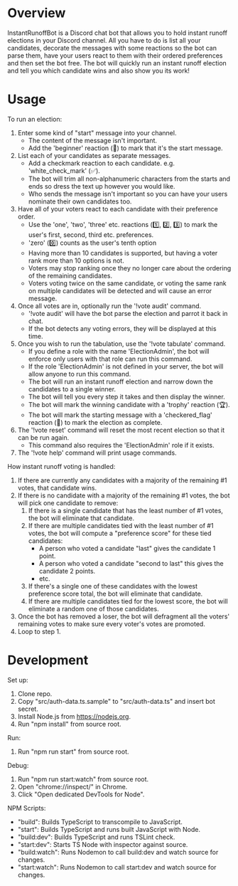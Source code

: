 ﻿# Overview

InstantRunoffBot is a Discord chat bot that allows you to hold instant runoff elections
in your Discord channel. All you have to do is list all your candidates, decorate the
messages with some reactions so the bot can parse them, have your users react to them
with their ordered preferences and then set the bot free. The bot will quickly run an
instant runoff election and tell you which candidate wins and also show you its work!

# Usage

To run an election:
1. Enter some kind of "start" message into your channel.
    - The content of the message isn't important.
    - Add the 'beginner' reaction (🔰) to mark that it's the start message.
2. List each of your candidates as separate messages.
    - Add a checkmark reaction to each candidate. e.g. 'white_check_mark' (✅).
    - The bot will trim all non-alphanumeric characters from the starts and ends so dress the text up however you would like.
    - Who sends the message isn't important so you can have your users nominate their own candidates too.
3. Have all of your voters react to each candidate with their preference order.
    - Use the 'one', 'two', 'three' etc. reactions (1️⃣, 2️⃣, 3️⃣) to mark the user's first, second, third etc. preferences.
    - 'zero' (0️⃣) counts as the user's tenth option
    - Having more than 10 candidates is supported, but having a voter rank more than 10 options is not.
    - Voters may stop ranking once they no longer care about the ordering of the remaining candidates.
    - Voters voting twice on the same candidate, or voting the same rank on multiple candidates will be detected and will cause an error message.
4. Once all votes are in, optionally run the '!vote audit' command.
    - '!vote audit' will have the bot parse the election and parrot it back in chat.
    - If the bot detects any voting errors, they will be displayed at this time.
5. Once you wish to run the tabulation, use the '!vote tabulate' command.
    - If you define a role with the name 'ElectionAdmin', the bot will enforce only users with that role can run this command.
    - If the role 'ElectionAdmin' is not defined in your server, the bot will allow anyone to run this command.
    - The bot will run an instant runoff election and narrow down the candidates to a single winner.
    - The bot will tell you every step it takes and then display the winner.
    - The bot will mark the winning candidate with a 'trophy' reaction (🏆).
    - The bot will mark the starting message with a 'checkered_flag' reaction (🏁) to mark the election as complete.
6. The '!vote reset' command will reset the most recent election so that it can be run again.
    - This command also requires the 'ElectionAdmin' role if it exists.
7. The '!vote help' command will print usage commands.

How instant runoff voting is handled:
1. If there are currently any candidates with a majority of the remaining #1 votes, that candidate wins.
2. If there is no candidate with a majority of the remaining #1 votes, the bot will pick one candidate to remove:
    1. If there is a single candidate that has the least number of #1 votes, the bot will eliminate that candidate.
    2. If there are multiple candidates tied with the least number of #1 votes, the bot will compute a "preference score" for these tied candidates:
        - A person who voted a candidate "last" gives the candidate 1 point.
        - A person who voted a candidate "second to last" this gives the candidate 2 points.
        - etc.
    3. If there's a single one of these candidates with the lowest preference score total, the bot will eliminate that candidate.
    4. If there are multiple candidates tied for the lowest score, the bot will eliminate a random one of those candidates.
5. Once the bot has removed a loser, the bot will defragment all the voters' remaining votes to make sure every voter's votes are promoted.
6. Loop to step 1.

# Development

Set up:
1. Clone repo.
2. Copy "src/auth-data.ts.sample" to "src/auth-data.ts" and insert bot secret.
3. Install Node.js from https://nodejs.org.
4. Run "npm install" from source root.

Run:
1. Run "npm run start" from source root.

Debug:
1. Run "npm run start:watch" from source root.
2. Open "chrome://inspect/" in Chrome.
3. Click "Open dedicated DevTools for Node".

NPM Scripts:
- "build": Builds TypeScript to transcompile to JavaScript.
- "start": Builds TypeScript and runs built JavaScript with Node.
- "build:dev": Builds TypeScript and runs TSLint check.
- "start:dev": Starts TS Node with inspector against source.
- "build:watch": Runs Nodemon to call build:dev and watch source for changes.
- "start:watch": Runs Nodemon to call start:dev and watch source for changes.